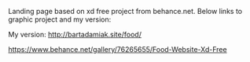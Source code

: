 Landing page based on xd free project from behance.net. Below links to graphic project and my version:

My version: http://bartadamiak.site/food/

https://www.behance.net/gallery/76265655/Food-Website-Xd-Free

